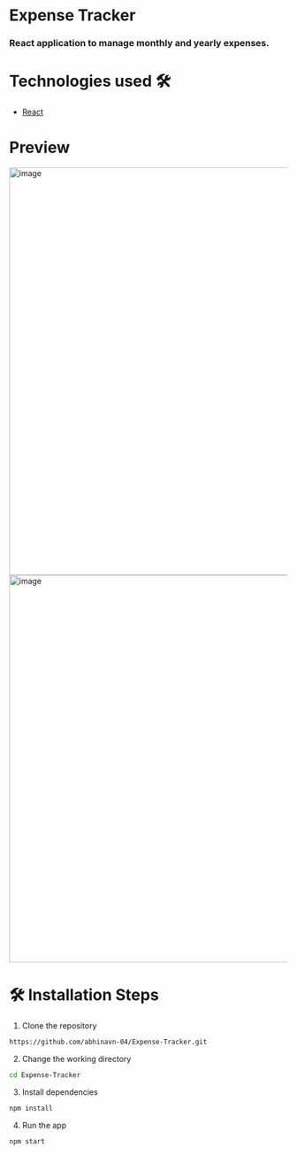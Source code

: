 # Expense Tracker

### React application to manage monthly and yearly expenses.

# Technologies used 🛠️
- [React](https://reactjs.org/)

# Preview
<img width="737" alt="image" src="https://user-images.githubusercontent.com/60484547/216284010-d1f4c6e2-3f76-4b51-9514-b59a02616748.png">

<img width="700" alt="image" src="https://user-images.githubusercontent.com/60484547/216284151-33f3e3ae-f4ca-42ff-8dc4-3822622385a9.png">

# 🛠️ Installation Steps


1. Clone the repository

```bash
https://github.com/abhinavn-04/Expense-Tracker.git
```

2. Change the working directory

```bash
cd Expense-Tracker
```

3. Install dependencies

```bash
npm install
```

4. Run the app

```bash
npm start
```
